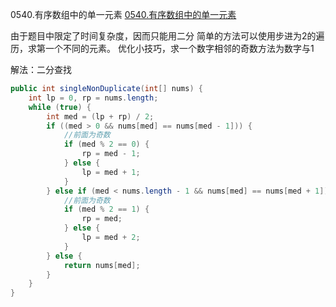 0540.有序数组中的单一元素
[0540.有序数组中的单一元素](https://leetcode-cn.com/problems/single-element-in-a-sorted-array/)

由于题目中限定了时间复杂度，因而只能用二分
简单的方法可以使用步进为2的遍历，求第一个不同的元素。
优化小技巧，求一个数字相邻的奇数方法为数字与1



解法：二分查找

```java
public int singleNonDuplicate(int[] nums) {
    int lp = 0, rp = nums.length;
    while (true) {
        int med = (lp + rp) / 2;
        if ((med > 0 && nums[med] == nums[med - 1])) {
            //前面为奇数
            if (med % 2 == 0) {
                rp = med - 1;
            } else {
                lp = med + 1;
            }
        } else if (med < nums.length - 1 && nums[med] == nums[med + 1]) {
            //前面为奇数
            if (med % 2 == 1) {
                rp = med;
            } else {
                lp = med + 2;
            }
        } else {
            return nums[med];
        }
    }
}
```

